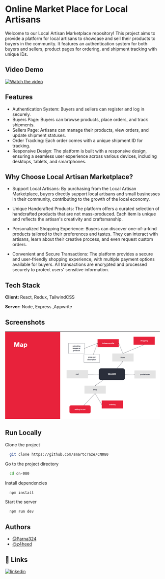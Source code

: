 
# Online Market Place for Local Artisans

Welcome to our Local Artisan Marketplace repository! This project aims to provide a platform for local artisans to showcase and sell their products to buyers in the community. It features an authentication system for both buyers and sellers, product pages for ordering, and shipment tracking with unique IDs.

## Video Demo

[![Watch the video](https://img.youtube.com/vi/H-bIrMqSrbw/0.jpg)](https://youtu.be/H-bIrMqSrbw?si=mmqPmJaU_3hOX_9i)


## Features

- Authentication System: Buyers and sellers can register and log in securely.
- Buyers Page: Buyers can browse products, place orders, and track shipments.
- Sellers Page: Artisans can manage their products, view orders, and update shipment statuses.
- Order Tracking: Each order comes with a unique shipment ID for tracking.
- Responsive Design: The platform is built with a responsive design, ensuring a seamless user experience across various devices, including desktops, tablets, and smartphones.

## Why Choose Local Artisan Marketplace?

- Support Local Artisans: By purchasing from the Local Artisan Marketplace, buyers directly support local artisans and small businesses in their community, contributing to the growth of the local economy.

- Unique Handcrafted Products: The platform offers a curated selection of handcrafted products that are not mass-produced. Each item is unique and reflects the artisan's creativity and craftsmanship.

- Personalized Shopping Experience: Buyers can discover one-of-a-kind products tailored to their preferences and tastes. They can interact with artisans, learn about their creative process, and even request custom orders.

- Convenient and Secure Transactions: The platform provides a secure and user-friendly shopping experience, with multiple payment options available for buyers. All transactions are encrypted and processed securely to protect users' sensitive information.
## Tech Stack

**Client:** React, Redux, TailwindCSS

**Server:** Node, Express ,Appwrite


## Screenshots

![Map](map.png)



## Run Locally

Clone the project

```bash
  git clone https://github.com/smartcraze/CN080
```

Go to the project directory

```bash
  cd cn-080
```

Install dependencies

```bash
  npm install
```

Start the server

```bash
  npm run dev
```


## Authors

- [@Parna324](https://github.com/Parna324)
- [@z4heed](https://github.com/z4heed)

## 🔗 Links

[![linkedin](https://img.shields.io/badge/linkedin-0A66C2?style=for-the-badge&logo=linkedin&logoColor=white)](https://www.linkedin.com/in/surajv354/)


